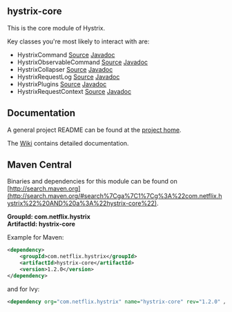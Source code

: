 ## hystrix-core

This is the core module of Hystrix.

Key classes you're most likely to interact with are:

- HystrixCommand [Source](https://github.com/Netflix/Hystrix/tree/master/hystrix-core/src/main/java/com/netflix/hystrix/HystrixCommand.java) [Javadoc](http://netflix.github.com/Hystrix/javadoc/com/netflix/hystrix/HystrixCommand.html)
- HystrixObservableCommand [Source](https://github.com/Netflix/Hystrix/tree/master/hystrix-core/src/main/java/com/netflix/hystrix/HystrixObservableCommand.java) [Javadoc](http://netflix.github.com/Hystrix/javadoc/com/netflix/hystrix/HystrixObservableCommand.html)
- HystrixCollapser [Source](https://github.com/Netflix/Hystrix/tree/master/hystrix-core/src/main/java/com/netflix/hystrix/HystrixCollapser.java) [Javadoc](http://netflix.github.com/Hystrix/javadoc/com/netflix/hystrix/HystrixCollapser.html)
- HystrixRequestLog [Source](https://github.com/Netflix/Hystrix/tree/master/hystrix-core/src/main/java/com/netflix/hystrix/HystrixRequestLog.java) [Javadoc](http://netflix.github.com/Hystrix/javadoc/com/netflix/hystrix/HystrixRequestLog.html)
- HystrixPlugins [Source](https://github.com/Netflix/Hystrix/tree/master/hystrix-core/src/main/java/com/netflix/hystrix/strategy/HystrixPlugins.java) [Javadoc](http://netflix.github.com/Hystrix/javadoc/com/netflix/hystrix/strategy/HystrixPlugins.html)
- HystrixRequestContext [Source](https://github.com/Netflix/Hystrix/tree/master/hystrix-core/src/main/java/com/netflix/hystrix/strategy/concurrency/HystrixRequestContext.java) [Javadoc](http://netflix.github.com/Hystrix/javadoc/com/netflix/hystrix/strategy/concurrency/HystrixRequestContext.html)

## Documentation

A general project README can be found at the [project home](https://github.com/Netflix/Hystrix).

The [Wiki](https://github.com/Netflix/Hystrix/wiki) contains detailed documentation.


## Maven Central

Binaries and dependencies for this module can be found on [http://search.maven.org](http://search.maven.org/#search%7Cga%7C1%7Cg%3A%22com.netflix.hystrix%22%20AND%20a%3A%22hystrix-core%22).

__GroupId: com.netflix.hystrix__  
__ArtifactId: hystrix-core__  

Example for Maven:

```xml
<dependency>
    <groupId>com.netflix.hystrix</groupId>
    <artifactId>hystrix-core</artifactId>
    <version>1.2.0</version>
</dependency>
```
and for Ivy:

```xml
<dependency org="com.netflix.hystrix" name="hystrix-core" rev="1.2.0" />
```
